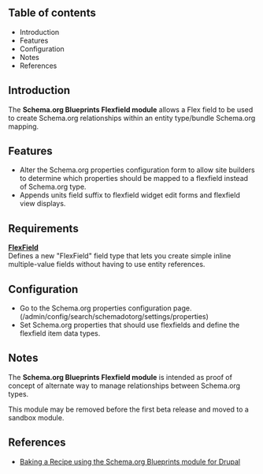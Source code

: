 Table of contents
-----------------

* Introduction
* Features
* Configuration
* Notes
* References


Introduction
------------

The **Schema.org Blueprints Flexfield module** allows a Flex field to be used to
create Schema.org relationships within an entity type/bundle Schema.org mapping.


Features
--------

- Alter the Schema.org properties configuration form to allow site builders
  to determine which properties should be mapped to a flexfield instead of
  Schema.org type.
- Appends units field suffix to flexfield widget edit forms and
  flexfield view displays.


Requirements
------------

**[FlexField](https://www.drupal.org/project/flexfield)**    
Defines a new "FlexField" field type that lets you create simple inline multiple-value fields without having to use entity references.


Configuration
-------------

- Go to the Schema.org properties configuration page.
  (/admin/config/search/schemadotorg/settings/properties)
- Set Schema.org properties that should use flexfields and define the
  flexfield item data types.


Notes
-----

The **Schema.org Blueprints Flexfield module** is intended as proof of concept of
alternate way to manage relationships between Schema.org types.

This module may be removed before the first beta release and moved to
a sandbox module.


References
----------

- [Baking a Recipe using the Schema.org Blueprints module for Drupal](https://www.jrockowitz.com/blog/schemadotorg-recipe)

